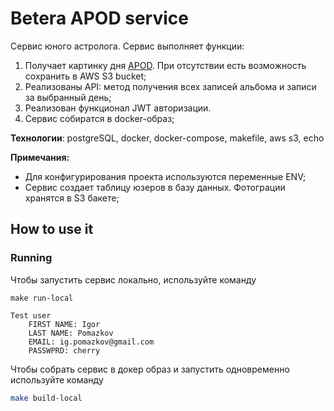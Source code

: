 # Betera APOD service

Cервис юного астролога. Сервис выполняет функции:

1) Получает картинку дня [APOD](https://api.nasa.gov/). При отсутствии есть возможность сохранить в AWS S3 bucket;
2) Реализованы API: метод получения всех записей альбома и записи за выбранный день;
3) Реализован функционал JWT авторизации.
4) Сервис собиратся в docker-образ;

**Технологии**: postgreSQL, docker, docker-compose, makefile, aws s3, echo

**Примечания:**

- Для конфигурирования проекта используются переменные ENV;
- Сервис создает таблицу юзеров в базу данных. Фотограции хранятся в S3 бакете;

## How to use it

### Running

Чтобы запустить сервис локально, используйте команду

    make run-local
    
    Test user
        FIRST NAME: Igor
        LAST NAME: Pomazkov
        EMAIL: ig.pomazkov@gmail.com
        PASSWPRD: cherry

Чтобы собрать сервис в докер образ и запустить одновременно используйте команду

```bash
make build-local
```